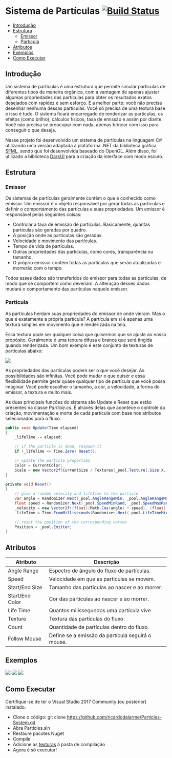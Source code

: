 # Sistema de Partículas [![Build Status](https://github.com/ricardodalarme/Particles-System/workflows/Master/badge.svg)](https://github.com/ricardodalarme/Particles-System/actions)

 * [Introdução](#introdução)
 * [Estrutura](#estrutura)
    * [Emissor](#emissor)
    * [Partícula](#partícula)
 * [Atributos](#atributos)
 * [Exemplos](#exemplos)
 * [Como Executar](#como-executar)

## Introdução

Um sistema de partículas é uma estrutura que permite simular partículas de diferentes tipos de maneira orgânica, com a vantagem de apenas ajustar algumas propriedades das partículas para obter os resultados exatos desejados com rapidez e sem esforço. E a melhor parte: você não precisa desenhar nenhuma dessas partículas. Você só precisa de uma textura base e isso é tudo. O sistema ficará encarregado de renderizar as partículas, os efeitos (como brilho), cálculos físicos, taxa de emissão e assim por diante. Você não precisa se preocupar com nada, apenas brincar com isso para conseguir o que deseja.

Nesse projeto foi desenvolvido um sistema de partículas na linguagem C# utilizando uma versão adaptada à plataforma .NET da biblioteca gráfica [SFML](https://github.com/SFML/SFML), sendo que foi desenvolvida baseado do OpenGL. Além disso, foi utilizado a biblioteca [DarkUI](https://github.com/RobinPerris/DarkUI) para a criação da interface com modo escuro.

## Estrutura

### Emissor

Os sistemas de partículas geralmente contêm o que é conhecido como emissor. Um emissor é o objeto responsável por gerar todas as partículas e definir o comportamento das partículas e suas propriedades. Um emissor é responsável pelas seguintes coisas:

- Controlar a taxa de emissão de partículas. Basicamente, quantas partículas são geradas por quadro.
- A posição onde as partículas são geradas.
- Velocidade e movimento das partículas.
- Tempo de vida de partículas.
- Outras propriedades das partículas, como cores, transparência ou tamanho.
- O próprio emissor contém todas as partículas que serão atualizadas e morrerão com o tempo. 

Todos esses dados são transferidos do emissor para todas as partículas, de modo que se comportem como deveriam. A alteração desses dados mudará o comportamento das partículas naquele emissor.

### Partícula

As partículas herdam suas propriedades do emissor de onde vieram. Mas o que é exatamente a própria partícula? A partícula em si é apenas uma textura simples em movimento que é renderizada na tela.

Essa textura pode ser qualquer coisa que quisermos que se ajuste ao nosso propósito. Geralmente é uma textura difusa e branca que será tingida quando renderizada. Um bom exemplo é este conjunto de texturas de partículas abaixo:

![](https://user-images.githubusercontent.com/25589509/38513650-29411102-3c2f-11e8-85b7-f3d5725da3f3.jpg)

As propriedades das partículas podem ser o que você desejar. As possibilidades são infinitas. Você pode mudar o que quiser e essa flexibilidade permite gerar quase qualquer tipo de partícula que você possa imaginar. Você pode escolher o tamanho, a cor, a velocidade, a forma do emissor, a textura e muito mais.

As duas principais funções do sistema são Update e Reset que estão presentes na classe _Particle.cs_. É através delas que acontece o controle da criação, movimentação e morte de cada partícula com base nos atributos selecionados para o fluxo.

~~~cs
public void Update(Time elapsed)
{
    _lifeTime -= elapsed;

    // if the particle is dead, respawn it
    if (_lifeTime <= Time.Zero) Reset();

    // update the particle properties
    Color = CurrentColor;
    Scale = new Vector2f(CurrentSize / Textures[_pool.Texture].Size.X, CurrentSize / Textures[_pool.Texture].Size.Y);
}

private void Reset()
{
    // give a random velocity and lifetime to the particle
    var angle = Randomizer.Next(_pool.AngleRangeMin, _pool.AngleRangeMax) * 3.14f / 180.0;
    float speed = Randomizer.Next(_pool.SpeedMinRand, _pool.SpeedMaxRand) + _pool.Speed;
    _velocity = new Vector2f((float)(Math.Cos(angle) * speed), (float)(Math.Sin(angle) * speed));
    _lifeTime = Time.FromMilliseconds(Randomizer.Next(_pool.LifeTimeMinRand, _pool.LifeTimeMaxRand) + _pool.LifeTime);

    // reset the position of the corresponding vertex
    Position = _pool.Emitter;
}
~~~

## Atributos

| Atributo        | Descrição                                         |
|-----------------|---------------------------------------------------|
| Angle Range     | Espectro de ângulo do fluxo de partículas.        |
| Speed           | Velocidade em que as partículas se movem.         |
| Start/End Size  | Tamanho das partículas ao nascer e ao morrer.     |
| Start/End Color | Cor das partículas ao nascer e ao morrer.         |
| Life Time       | Quantos milissegundos uma partícula vive.         |
| Texture         | Textura das partículas do fluxo.                  |
| Count           | Quantidade de partículas dentro do fluxo.         |
| Follow Mouse    | Define se a emissão da partícula seguirá o mouse. |

## Exemplos

![](https://im4.ezgif.com/tmp/ezgif-4-49d0f82602b6.gif)
![](https://im4.ezgif.com/tmp/ezgif-4-162979b9d17c.gif)
![](https://im4.ezgif.com/tmp/ezgif-4-d1d51d1a94bc.gif)

## Como Executar

Certifique-se de ter o Visual Studio 2017 Community (ou posterior) instalado.

- Clone o código: git clone https://github.com/ricardodalarme/Particles-System.git
- Abra Particles.sln
- Restaure pacotes Nuget
- Compile
- Adicione as [texturas](https://drive.google.com/file/d/12jB6_PdeZsp3wsqKmCy65ESouolvbl5G/view?usp=sharing) à pasta de compilação
- Agora é só executar!